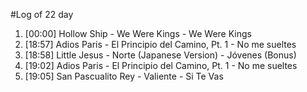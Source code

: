 #Log of 22 day

1. [00:00] Hollow Ship - We Were Kings - We Were Kings
1. [18:57] Adios Paris - El Principio del Camino, Pt. 1 - No me sueltes
1. [18:58] Little Jesus - Norte (Japanese Version) - Jóvenes (Bonus)
1. [19:02] Adios Paris - El Principio del Camino, Pt. 1 - No me sueltes
1. [19:05] San Pascualito Rey - Valiente - Si Te Vas
